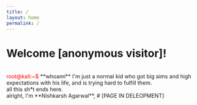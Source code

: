 ```yaml
---
title: /
layout: home
permalink: /
---
```


<h1>Welcome [anonymous visitor]!</h1>
<br>
<span style="color: red;">root@kali:~$</span> **whoami**
I'm just a normal kid who got big aims and high expectations with his life, and is trying hard to fulfill them.
<br>
all this sh*t ends here.
<br>
alright, I'm **Nishkarsh Agarwal**, 
# [PAGE IN DELEOPMENT]
